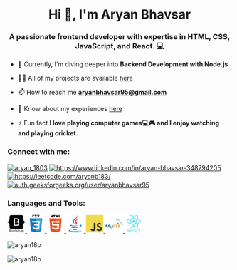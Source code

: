 <h1 align="center">Hi 👋, I'm Aryan Bhavsar</h1>
<h3 align="center">A passionate frontend developer with expertise in HTML, CSS, JavaScript, and React. 💻</h3>

- 🌱 Currently, I'm diving deeper into **Backend Development with Node.js**

- 👨‍💻 All of my projects are available [here](https://github.com/aryan18b)

- 📫 How to reach me **aryanbhavsar95@gmail.com**

- 📄 Know about my experiences [here](https://drive.google.com/file/d/1K9zHfjKFK4xgkXn56esYkSK0IBn1DQcw/view?usp=drive_link)

- ⚡ Fun fact **I love playing computer games💻🎮 and I enjoy watching and playing cricket.**

<h3 align="left">Connect with me:</h3>
<p align="left">
<a href="https://twitter.com/aryan_1803" target="blank"><img align="center" src="https://raw.githubusercontent.com/rahuldkjain/github-profile-readme-generator/master/src/images/icons/Social/twitter.svg" alt="aryan_1803" height="30" width="40" /></a>
<a href="https://linkedin.com/in/https://www.linkedin.com/in/aryan-bhavsar-348794205" target="blank"><img align="center" src="https://raw.githubusercontent.com/rahuldkjain/github-profile-readme-generator/master/src/images/icons/Social/linked-in-alt.svg" alt="https://www.linkedin.com/in/aryan-bhavsar-348794205" height="30" width="40" /></a>
<a href="https://www.leetcode.com/https://leetcode.com/aryanb183/" target="blank"><img align="center" src="https://raw.githubusercontent.com/rahuldkjain/github-profile-readme-generator/master/src/images/icons/Social/leet-code.svg" alt="https://leetcode.com/aryanb183/" height="30" width="40" /></a>
<a href="https://auth.geeksforgeeks.org/user/auth.geeksforgeeks.org/user/aryanbhavsar95" target="blank"><img align="center" src="https://raw.githubusercontent.com/rahuldkjain/github-profile-readme-generator/master/src/images/icons/Social/geeks-for-geeks.svg" alt="auth.geeksforgeeks.org/user/aryanbhavsar95" height="30" width="40" /></a>
</p>

<h3 align="left">Languages and Tools:</h3>
<p align="left"> <a href="https://getbootstrap.com" target="_blank" rel="noreferrer"> <img src="https://raw.githubusercontent.com/devicons/devicon/master/icons/bootstrap/bootstrap-plain-wordmark.svg" alt="bootstrap" width="40" height="40"/> </a> <a href="https://www.w3schools.com/css/" target="_blank" rel="noreferrer"> <img src="https://raw.githubusercontent.com/devicons/devicon/master/icons/css3/css3-original-wordmark.svg" alt="css3" width="40" height="40"/> </a> <a href="https://www.w3.org/html/" target="_blank" rel="noreferrer"> <img src="https://raw.githubusercontent.com/devicons/devicon/master/icons/html5/html5-original-wordmark.svg" alt="html5" width="40" height="40"/> </a> <a href="https://www.java.com" target="_blank" rel="noreferrer"> <img src="https://raw.githubusercontent.com/devicons/devicon/master/icons/java/java-original.svg" alt="java" width="40" height="40"/> </a> <a href="https://developer.mozilla.org/en-US/docs/Web/JavaScript" target="_blank" rel="noreferrer"> <img src="https://raw.githubusercontent.com/devicons/devicon/master/icons/javascript/javascript-original.svg" alt="javascript" width="40" height="40"/> </a> <a href="https://www.mysql.com/" target="_blank" rel="noreferrer"> <img src="https://raw.githubusercontent.com/devicons/devicon/master/icons/mysql/mysql-original-wordmark.svg" alt="mysql" width="40" height="40"/> </a> <a href="https://reactjs.org/" target="_blank" rel="noreferrer"> <img src="https://raw.githubusercontent.com/devicons/devicon/master/icons/react/react-original-wordmark.svg" alt="react" width="40" height="40"/> </a> </p>

<p><img align="center" src="https://github-readme-stats.vercel.app/api/top-langs?username=aryan18b&show_icons=true&locale=en&layout=compact" alt="aryan18b" /></p>
<p><img align="center" src="https://github-readme-streak-stats.herokuapp.com/?user=aryan18b&" alt="aryan18b" /></p>

